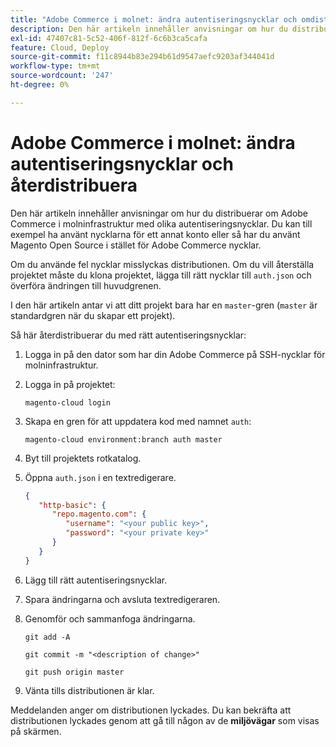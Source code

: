 ```yaml
---
title: "Adobe Commerce i molnet: ändra autentiseringsnycklar och omdistribuera"
description: Den här artikeln innehåller anvisningar om hur du distribuerar om Adobe Commerce i molninfrastruktur med olika autentiseringsnycklar. Du kan till exempel ha använt nycklarna för ett annat konto eller så har du använt Magento Open Source i stället för Adobe Commerce nycklar.
exl-id: 47407c81-5c52-406f-812f-6c6b3ca5cafa
feature: Cloud, Deploy
source-git-commit: f11c8944b83e294b61d9547aefc9203af344041d
workflow-type: tm+mt
source-wordcount: '247'
ht-degree: 0%

---
```


# Adobe Commerce i molnet: ändra autentiseringsnycklar och återdistribuera

Den här artikeln innehåller anvisningar om hur du distribuerar om Adobe Commerce i molninfrastruktur med olika autentiseringsnycklar. Du kan till exempel ha använt nycklarna för ett annat konto eller så har du använt Magento Open Source i stället för Adobe Commerce nycklar.

Om du använde fel nycklar misslyckas distributionen. Om du vill återställa projektet måste du klona projektet, lägga till rätt nycklar till `auth.json` och överföra ändringen till huvudgrenen.

I den här artikeln antar vi att ditt projekt bara har en `master`-gren (`master` är standardgren när du skapar ett projekt).

Så här återdistribuerar du med rätt autentiseringsnycklar:

1. Logga in på den dator som har din Adobe Commerce på SSH-nycklar för molninfrastruktur.
1. Logga in på projektet:

   ```
   magento-cloud login
   ```

1. Skapa en gren för att uppdatera kod med namnet `auth`:

   ```
   magento-cloud environment:branch auth master
   ```

1. Byt till projektets rotkatalog.
1. Öppna `auth.json` i en textredigerare.

   ```json
   {
      "http-basic": {
         "repo.magento.com": {
            "username": "<your public key>",
            "password": "<your private key>"
         }
      }
   }
   ```

1. Lägg till rätt autentiseringsnycklar.
1. Spara ändringarna och avsluta textredigeraren.
1. Genomför och sammanfoga ändringarna.

   ```
   git add -A
   ```

   ```
   git commit -m "<description of change>"
   ```

   ```
   git push origin master
   ```

1. Vänta tills distributionen är klar.

Meddelanden anger om distributionen lyckades. Du kan bekräfta att distributionen lyckades genom att gå till någon av de **miljövägar** som visas på skärmen.
